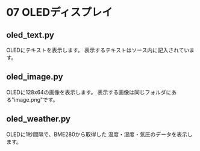 # 07 OLEDディスプレイ

## oled_text.py

OLEDにテキストを表示します。
表示するテキストはソース内に記入されています。

## oled_image.py

OLEDに128x64の画像を表示します。
表示する画像は同じフォルダにある"image.png"です。

## oled_weather.py

OLEDに1秒間隔で、BME280から取得した
温度・湿度・気圧のデータを表示します。
